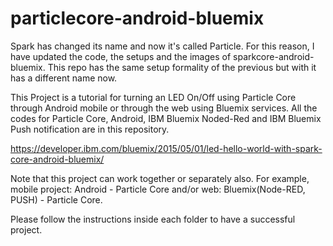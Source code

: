 # particlecore-android-bluemix


Spark has changed its name and now it's called Particle. For this reason, I have updated the code, the setups and the images of sparkcore-android-bluemix. This repo has the same setup formality of the previous but with it has a different name now.



This Project is a tutorial for turning an LED On/Off using Particle Core through Android mobile or through the web using Bluemix services. All the codes for Particle Core, Android, IBM Bluemix Noded-Red and IBM Bluemix Push notification are in this repository. 

https://developer.ibm.com/bluemix/2015/05/01/led-hello-world-with-spark-core-android-bluemix/


Note that this project can work together or separately also. For example, mobile project: Android - Particle Core and/or web: Bluemix(Node-RED, PUSH) - Particle Core.

Please follow the instructions inside each folder to have a successful project.
